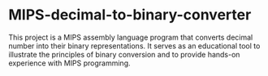 # MIPS-decimal-to-binary-converter
This project is a MIPS assembly language program that converts decimal number  into their binary representations. It serves as an educational tool to illustrate the principles of binary conversion and to provide hands-on experience with MIPS programming.
